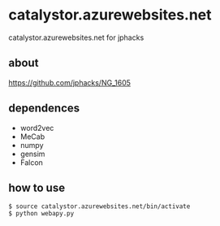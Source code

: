 # catalystor.azurewebsites.net
catalystor.azurewebsites.net for jphacks

## about

https://github.com/jphacks/NG_1605

## dependences

- word2vec
- MeCab
- numpy
- gensim
- Falcon

## how to use

```
$ source catalystor.azurewebsites.net/bin/activate
$ python webapy.py
```
